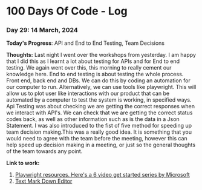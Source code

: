 # 100 Days Of Code - Log

### Day 29: 14 March, 2024 

**Today's Progress**: API and End to End Testing, Team Decisions

**Thoughts:** Last night I went over the workshops from yesterday. I am happy that I did this as I learnt a lot about testing for APIs and for End to end testing. We again went over this, this morning to really cement our knowledge here. End to end testing is about testing the whole process. Front end, back end and DBs. We can do this by coding an automation for our computer to run. Alternatively, we can use tools like playwright. This will allow us to plot user like interactions with our product that can be automated by a computer to test the system is working, in specified ways. Api Testing was about checking we are getting the correct responses when we interact with API's. We can check that we are getting the correct status codes back, as well as other information such as is the data in a Json Statement. I was also introduced to the fist of five method for speeding up team decision making.This was a really good idea. It is something that you would need to agree with the team before the meeting, however this can help speed up decision making in a meeting, or just so the general thoughts of the team towards any point.

**Link to work:** 
1. [Playwright resources. Here's a 6 video get started series by Microsoft](https://www.youtube.com/watch?v=4-LwodVujTg&list=PLQ6Buerc008ed-F9OksF7ek37wR3y916p)
2. [Text Mark Down Editor](https://readme.so/editor)